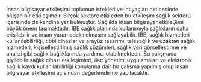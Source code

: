 İnsan bilgisayar etkileşimi toplumun istekleri ve ihtiyaçları neticesinde oluşan bir 
etkileşimdir. Birçok sektöre etki eden bu etkileşim sağlık sektörü içerisinde de kendine yer 
bulmuştur. Sağlıkta insan bilgisayar etkileĢimi büyük önem taşımaktadır. IBE sağlık alanında 
kullanımıyla sağlıkların daha erişilebilir ve insan yararı odaklı olmasını sağlayabilir. IBE; 
sağlık hizmetleri kullanılabilirliği, tıbbi cihazlar ve arayüz tasarımı, telesağlık ve uzaktan 
sağlık hizmetleri, kişiselleştirilmiş sağlık çözümleri, sağlık veri görselleştirme ve analizi gibi 
sağlık bağlıklarında yardımcı olabilmektedir. Bu çalışmada giyilebilir sağlık cihazı 
etkileşimleri, ilaç yönetimi uygulamaları ve elektronik sağlık kaydı kullanılabilirliği 
konularına dair bir çalışma yapılmış olup insan bilgisayar etkileşimi açısından değerlendirme 
yapılacaktır.
